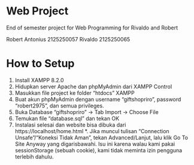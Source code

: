 # Web Project
End of semester project for Web Programming for Rivaldo and Robert

Robert Antonius 2125250057
Rivaldo         2125250065

# How to Setup
1. Install XAMPP 8.2.0 
2. Hidupkan server Apache dan phpMyAdmin dari XAMPP Control
3. Masukkan file project ke folder “htdocs” XAMPP
4. Buat akun phpMyAdmin dengan username “giftshopriro”, password “robert2975”, dan semua privileges.
5. Buka Database “giftshopriro” → Tab Import → Choose File
6. Temukan file “database.sql” dan tekan OK
7. Instalasi selesai dan website bisa dibuka dari https://localhost/home.html
*. Jika muncul tulisan “Connection Unsafe”/“Koneksi Tidak Aman”, tekan Advanced/Lanjut, lalu klik Go To Site Anyway yang digarisbawahi. Isu ini karena walau kami pakai sessionStorage (sebuah cookie), kami tidak meminta izin pengguna terlebih dahulu.
